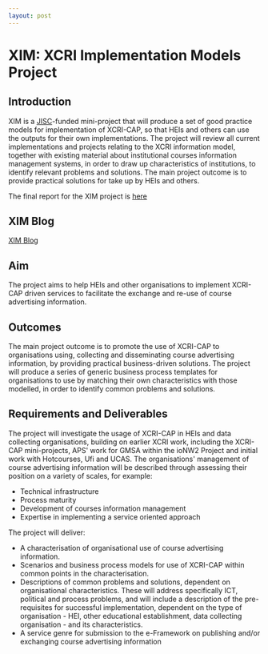 ```yaml
---
layout: post
---
```


XIM: XCRI Implementation Models Project
==================================================================================================================================================================================================================================================================


Introduction 
--------------------------------------------------------------------------------------------------------------------------------------------------------------------------------------------------------

XIM is a
[JISC](http://www.jisc.ac.uk/ "http://www.jisc.ac.uk/")-funded mini-project that will produce a set of good practice
models for implementation of XCRI-CAP, so that HEIs and others can use
the outputs for their own implementations. The project will review all
current implementations and projects relating to the XCRI information
model, together with existing material about institutional courses
information management systems, in order to draw up characteristics of
institutions, to identify relevant problems and solutions. The main
project outcome is to provide practical solutions for take up by HEIs
and others.

The final report for the XIM project is
[here](http://www.alanpaull.co.uk/xim/docs/XIMreport2008-06-20.pdf "http://www.alanpaull.co.uk/xim/docs/XIMreport2008-06-20.pdf")


XIM Blog 
------------------------------------------------------------------------------------------------------------------------------------------------------------------------------------------------

[XIM Blog](XIM_Blog.html "XIM Blog")


Aim 
--------------------------------------------------------------------------------------------------------------------------------------------------------------------------------------

The project aims to help HEIs and other organisations to implement
XCRI-CAP driven services to facilitate the exchange and re-use of course
advertising information.


Outcomes 
------------------------------------------------------------------------------------------------------------------------------------------------------------------------------------------------

The main project outcome is to promote the use of XCRI-CAP to
organisations using, collecting and disseminating course advertising
information, by providing practical business-driven solutions. The
project will produce a series of generic business process templates for
organisations to use by matching their own characteristics with those
modelled, in order to identify common problems and solutions.


Requirements and Deliverables 
------------------------------------------------------------------------------------------------------------------------------------------------------------------------------------------------------------------------------------------

The project will investigate the usage of XCRI-CAP in HEIs and data
collecting organisations, building on earlier XCRI work, including the
XCRI-CAP mini-projects, APS' work for GMSA within the ioNW2 Project and
initial work with Hotcourses, Ufi and UCAS. The organisations'
management of course advertising information will be described through
assessing their position on a variety of scales, for example:

-   Technical infrastructure
-   Process maturity
-   Development of courses information management
-   Expertise in implementing a service oriented approach

The project will deliver:

-   A characterisation of organisational use of course
    advertising information.
-   Scenarios and business process models for use of XCRI-CAP within
    common points in the characterisation.
-   Descriptions of common problems and solutions, dependent on
    organisational characteristics. These will address specifically ICT,
    political and process problems, and will include a description of
    the pre-requisites for successful implementation, dependent on the
    type of organisation - HEI, other educational establishment, data
    collecting organisation - and its characteristics.
-   A service genre for submission to the e-Framework on publishing
    and/or exchanging course advertising information